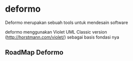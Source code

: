 deformo
=======

Deformo merupakan sebuah tools untuk mendesain software

deformo menggunakan Violet UML Classic version (http://horstmann.com/violet/) sebagai basis fondasi nya

## RoadMap Deformo 